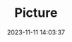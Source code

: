---
weight: 1
images:
- /images/edited/12.jpeg
title: Picture
date: 2023-11-11 14:03:37
tags:
- luminar
- work
---